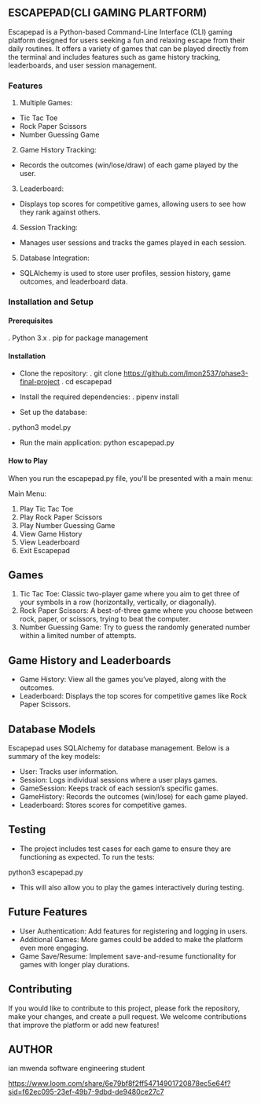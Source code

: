 ## ESCAPEPAD(CLI GAMING PLARTFORM)
Escapepad is a Python-based Command-Line Interface (CLI) gaming platform designed for users seeking a fun and relaxing escape from their daily routines. It offers a variety of games that can be played directly from the terminal and includes features such as game history tracking, leaderboards, and user session management.

### Features
1. Multiple Games:
- Tic Tac Toe
- Rock Paper Scissors
- Number Guessing Game
2. Game History Tracking: 
- Records the outcomes (win/lose/draw) of each game played by the user.
3. Leaderboard: 
- Displays top scores for competitive games, allowing users to see how they rank against others.
4. Session Tracking:
- Manages user sessions and tracks the games played in each session.
5. Database Integration:
- SQLAlchemy is used to store user profiles, session history, game outcomes, and leaderboard data.

### Installation and Setup
#### Prerequisites
. Python 3.x
. pip for package management
#### Installation
- Clone the repository:
. git clone https://github.com/Imon2537/phase3-final-project
. cd escapepad

- Install the required dependencies:
. pipenv install
- Set up the database:

. python3 model.py
- Run the main application:
python escapepad.py
#### How to Play
When you run the escapepad.py file, you'll be presented with a main menu:

Main Menu:
1. Play Tic Tac Toe
2. Play Rock Paper Scissors
3. Play Number Guessing Game
4. View Game History
5. View Leaderboard
6. Exit Escapepad
## Games
1. Tic Tac Toe: Classic two-player game where you aim to get three of your symbols in a row (horizontally, vertically, or diagonally).
2. Rock Paper Scissors: A best-of-three game where you choose between rock, paper, or scissors, trying to beat the computer.
3. Number Guessing Game: Try to guess the randomly generated number within a limited number of attempts.
## Game History and Leaderboards
- Game History: View all the games you’ve played, along with the outcomes.
- Leaderboard: Displays the top scores for competitive games like Rock Paper Scissors.
## Database Models
Escapepad uses SQLAlchemy for database management. Below is a summary of the key models:

- User: Tracks user information.
- Session: Logs individual sessions where a user plays games.
- GameSession: Keeps track of each session’s specific games.
- GameHistory: Records the outcomes (win/lose) for each game played.
- Leaderboard: Stores scores for competitive games.
## Testing
- The project includes test cases for each game to ensure they are functioning as expected. To run the tests:

python3 escapepad.py

- This will also allow you to play the games interactively during testing.

## Future Features
- User Authentication: Add features for registering and logging in users.
- Additional Games: More games could be added to make the platform even more engaging.
- Game Save/Resume: Implement save-and-resume functionality for games with longer play durations.
## Contributing
If you would like to contribute to this project, please fork the repository, make your changes, and create a pull request. We welcome contributions that improve the platform or add new features!

## AUTHOR
ian mwenda
software engineering student

https://www.loom.com/share/6e79bf8f2ff54714901720878ec5e64f?sid=f62ec095-23ef-49b7-9dbd-de9480ce27c7